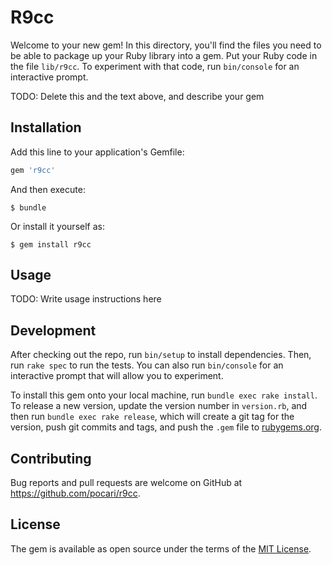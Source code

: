 # R9cc

Welcome to your new gem! In this directory, you'll find the files you need to be able to package up your Ruby library into a gem. Put your Ruby code in the file `lib/r9cc`. To experiment with that code, run `bin/console` for an interactive prompt.

TODO: Delete this and the text above, and describe your gem

## Installation

Add this line to your application's Gemfile:

```ruby
gem 'r9cc'
```

And then execute:

    $ bundle

Or install it yourself as:

    $ gem install r9cc

## Usage

TODO: Write usage instructions here

## Development

After checking out the repo, run `bin/setup` to install dependencies. Then, run `rake spec` to run the tests. You can also run `bin/console` for an interactive prompt that will allow you to experiment.

To install this gem onto your local machine, run `bundle exec rake install`. To release a new version, update the version number in `version.rb`, and then run `bundle exec rake release`, which will create a git tag for the version, push git commits and tags, and push the `.gem` file to [rubygems.org](https://rubygems.org).

## Contributing

Bug reports and pull requests are welcome on GitHub at https://github.com/pocari/r9cc.

## License

The gem is available as open source under the terms of the [MIT License](https://opensource.org/licenses/MIT).
